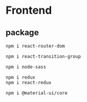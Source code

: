 # Frontend

## package

```termianal
npm i react-router-dom
```

```terminal
npm i react-transition-group
```

```terminal
npm i node-sass
```

```terminal
npm i redux
npm i react-redux
```

```terminal
npm i @material-ui/core
```
